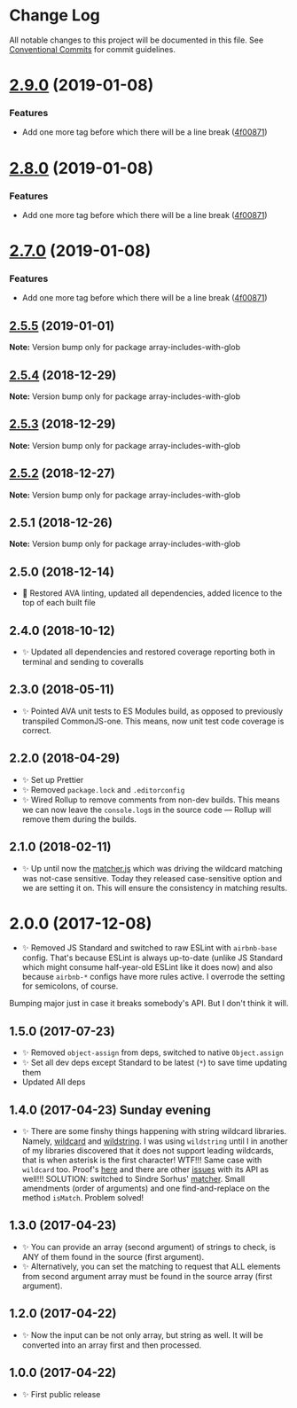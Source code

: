 # Change Log

All notable changes to this project will be documented in this file.
See [Conventional Commits](https://conventionalcommits.org) for commit guidelines.

# [2.9.0](https://bitbucket.org/codsen/codsen/src/master/packages/array-includes-with-glob/compare/array-includes-with-glob@2.5.5...array-includes-with-glob@2.9.0) (2019-01-08)

### Features

- Add one more tag before which there will be a line break ([4f00871](https://bitbucket.org/codsen/codsen/src/master/packages/array-includes-with-glob/commits/4f00871))

# [2.8.0](https://bitbucket.org/codsen/codsen/src/master/packages/array-includes-with-glob/compare/array-includes-with-glob@2.5.5...array-includes-with-glob@2.8.0) (2019-01-08)

### Features

- Add one more tag before which there will be a line break ([4f00871](https://bitbucket.org/codsen/codsen/src/master/packages/array-includes-with-glob/commits/4f00871))

# [2.7.0](https://bitbucket.org/codsen/codsen/src/master/packages/array-includes-with-glob/compare/array-includes-with-glob@2.5.5...array-includes-with-glob@2.7.0) (2019-01-08)

### Features

- Add one more tag before which there will be a line break ([4f00871](https://bitbucket.org/codsen/codsen/src/master/packages/array-includes-with-glob/commits/4f00871))

## [2.5.5](https://bitbucket.org/codsen/codsen/src/master/packages/array-includes-with-glob/compare/array-includes-with-glob@2.5.4...array-includes-with-glob@2.5.5) (2019-01-01)

**Note:** Version bump only for package array-includes-with-glob

## [2.5.4](https://bitbucket.org/codsen/codsen/src/master/packages/array-includes-with-glob/compare/array-includes-with-glob@2.5.3...array-includes-with-glob@2.5.4) (2018-12-29)

**Note:** Version bump only for package array-includes-with-glob

## [2.5.3](https://bitbucket.org/codsen/codsen/src/master/packages/array-includes-with-glob/compare/array-includes-with-glob@2.5.2...array-includes-with-glob@2.5.3) (2018-12-29)

**Note:** Version bump only for package array-includes-with-glob

## [2.5.2](https://bitbucket.org/codsen/codsen/src/master/packages/array-includes-with-glob/compare/array-includes-with-glob@2.5.1...array-includes-with-glob@2.5.2) (2018-12-27)

**Note:** Version bump only for package array-includes-with-glob

## 2.5.1 (2018-12-26)

**Note:** Version bump only for package array-includes-with-glob

## 2.5.0 (2018-12-14)

- 🔧 Restored AVA linting, updated all dependencies, added licence to the top of each built file

## 2.4.0 (2018-10-12)

- ✨ Updated all dependencies and restored coverage reporting both in terminal and sending to coveralls

## 2.3.0 (2018-05-11)

- ✨ Pointed AVA unit tests to ES Modules build, as opposed to previously transpiled CommonJS-one. This means, now unit test code coverage is correct.

## 2.2.0 (2018-04-29)

- ✨ Set up Prettier
- ✨ Removed `package.lock` and `.editorconfig`
- ✨ Wired Rollup to remove comments from non-dev builds. This means we can now leave the `console.log`s in the source code — Rollup will remove them during the builds.

## 2.1.0 (2018-02-11)

- ✨ Up until now the [matcher.js](https://github.com/sindresorhus/matcher) which was driving the wildcard matching was not-case sensitive. Today they released case-sensitive option and we are setting it on. This will ensure the consistency in matching results.

# 2.0.0 (2017-12-08)

- ✨ Removed JS Standard and switched to raw ESLint with `airbnb-base` config. That's because ESLint is always up-to-date (unlike JS Standard which might consume half-year-old ESLint like it does now) and also because `airbnb-*` configs have more rules active. I overrode the setting for semicolons, of course.

Bumping major just in case it breaks somebody's API. But I don't think it will.

## 1.5.0 (2017-07-23)

- ✨ Removed `object-assign` from deps, switched to native `Object.assign`
- ✨ Set all dev deps except Standard to be latest (`*`) to save time updating them
- Updated All deps

## 1.4.0 (2017-04-23) Sunday evening

- ✨ There are some finshy things happening with string wildcard libraries. Namely, [wildcard](https://www.npmjs.com/package/wildcard) and [wildstring](https://www.npmjs.com/package/wildstring). I was using `wildstring` until I in another of my libraries discovered that it does not support leading wildcards, that is when asterisk is the first character! WTF!!! Same case with `wildcard` too. Proof's [here](https://runkit.com/58fd11151dc1c60013c79f85/58fd132d15bef7001293f41a) and there are other [issues](https://github.com/DamonOehlman/wildcard/issues/9) with its API as well!!!
  SOLUTION: switched to Sindre Sorhus' [matcher](https://www.npmjs.com/package/matcher). Small amendments (order of arguments) and one find-and-replace on the method `isMatch`. Problem solved!

## 1.3.0 (2017-04-23)

- ✨ You can provide an array (second argument) of strings to check, is ANY of them found in the source (first argument).
- ✨ Alternatively, you can set the matching to request that ALL elements from second argument array must be found in the source array (first argument).

## 1.2.0 (2017-04-22)

- ✨ Now the input can be not only array, but string as well. It will be converted into an array first and then processed.

## 1.0.0 (2017-04-22)

- ✨ First public release
